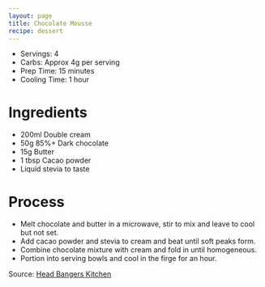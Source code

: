 ```yaml
---
layout: page
title: Chocolate Mousse
recipe: dessert
---
```


* Servings: 4
* Carbs: Approx 4g per serving
* Prep Time: 15 minutes
* Cooling Time: 1 hour

# Ingredients
* 200ml Double cream
* 50g 85%+ Dark chocolate
* 15g Butter
* 1 tbsp Cacao powder
* Liquid stevia to taste

# Process
* Melt chocolate and butter in a microwave, stir to mix and leave to cool but not set.
* Add cacao powder and stevia to cream and beat until soft peaks form.
* Combine chocolate mixture with cream and fold in until homogeneous.
* Portion into serving bowls and cool in the firge for an hour.

Source: [Head Bangers Kitchen](https://headbangerskitchen.com/recipe/keto-chocolate-mousse/)
